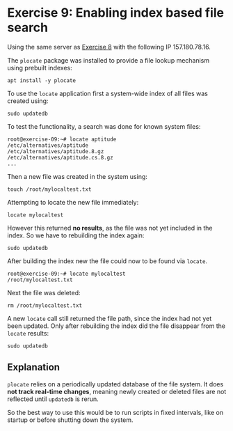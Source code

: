 # Exercise 9: Enabling index based file search

Using the same server as [Exercise 8](./exercise08.md) with the following IP 157.180.78.16.

The `plocate` package was installed to provide a file lookup mechanism using prebuilt indexes:

```
apt install -y plocate
```

To use the `locate` application first a system-wide index of all files was created using:

```
sudo updatedb
```

To test the functionality, a search was done for known system files:

```
root@exercise-09:~# locate aptitude
/etc/alternatives/aptitude
/etc/alternatives/aptitude.8.gz
/etc/alternatives/aptitude.cs.8.gz
...
```

Then a new file was created in the system using:

```
touch /root/mylocaltest.txt
```

Attempting to locate the new file immediately:

```
locate mylocaltest
```

However this returned **no results**, as the file was not yet included in the index.
So we have to rebuilding the index again:

```
sudo updatedb
```

After building the index new the file could now to be found via `locate`.

```
root@exercise-09:~# locate mylocaltest
/root/mylocaltest.txt
```

Next the file was deleted:

```
rm /root/mylocaltest.txt
```

A new `locate` call still returned the file path, since the index had not yet been updated.
Only after rebuilding the index did the file disappear from the `locate` results:

```
sudo updatedb
```

## Explanation

`plocate` relies on a periodically updated database of the file system.
It does **not track real-time changes**, meaning newly created or deleted files are not reflected until `updatedb` is rerun.

So the best way to use this would be to run scripts in fixed intervals, like on startup or before shutting down the system.
